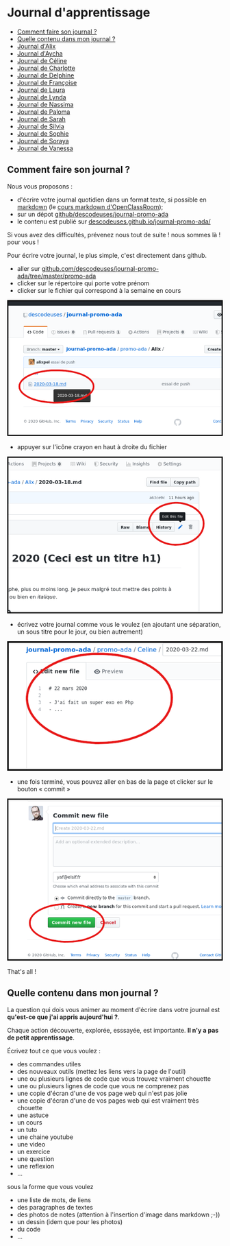 # Journal d'apprentissage

- [Comment faire son journal ?](#comment-faire-son-journal-)
- [Quelle contenu dans mon journal ?](#quelle-contenu-dans-mon-journal-)
- [Journal d'Alix](Alix/)
- [Journal d'Aycha](Aycha/)
- [Journal de Céline](Celine/)
- [Journal de Charlotte](Charlotte/)
- [Journal de Delphine](Delphine/)
- [Journal de Françoise](Francoise/)
- [Journal de Laura](Laura/)
- [Journal de Lynda](Lynda/)
- [Journal de Nassima](Nassima/)
- [Journal de Paloma](Paloma/)
- [Journal de Sarah](Sarah/)
- [Journal de Silvia](Silvia/)
- [Journal de Sophie](Sophie/)
- [Journal de Soraya](Soraya/)
- [Journal de Vanessa](Vanessa/)

## Comment faire son journal ?

Nous vous proposons :
- d'écrire votre journal quotidien dans un format texte, si possible en [markdown](https://fr.wikipedia.org/wiki/Markdown) (le [cours markdown d'OpenClassRoom](https://openclassrooms.com/fr/courses/1304236-redigez-en-markdown));
- sur un dépot [github/descodeuses/journal-promo-ada](https://github.com/descodeuses/journal-promo-ada)
- le contenu est publié sur [descodeuses.github.io/journal-promo-ada/](https://descodeuses.github.io/journal-promo-ada/)

Si vous avez des difficultés, prévenez nous tout de suite ! nous sommes là ! pour vous !

Pour écrire votre journal, le plus simple, c'est directement dans github.

- aller sur [github.com/descodeuses/journal-promo-ada/tree/master/promo-ada](https://github.com/descodeuses/journal-promo-ada/tree/master/promo-ada)
- clicker sur le répertoire qui porte votre prénom
- clicker sur le fichier qui correspond à la semaine en cours

![](screen-05-selection-fichier.png)

- appuyer sur l'icône crayon en haut à droite du fichier

![](screen-06-edition-fichier.png)

- écrivez votre journal comme vous le voulez (en ajoutant une séparation, un sous titre pour le jour, ou bien autrement)

![](screen-03-contenu.png)

- une fois terminé, vous pouvez aller en bas de la page et clicker sur le bouton « commit »

![](screen-04-commit.png)

That's all !


## Quelle contenu dans mon journal ?

La question qui dois vous animer au moment d'écrire dans votre journal est **qu'est-ce que j'ai appris aujourd'hui ?**.

Chaque action découverte, explorée, esssayée, est importante. **Il n'y a pas de petit apprentissage**.

Écrivez tout ce que vous voulez :

- des commandes utiles
- des nouveaux outils  (mettez les liens vers la page de l'outil)
- une ou plusieurs lignes de code que vous trouvez vraiment chouette
- une ou plusieurs lignes de code que vous ne comprenez pas
- une copie d'écran d'une de vos page web qui n'est pas jolie
- une copie d'écran d'une de vos pages web qui est vraiment très chouette
- une astuce
- un cours
- un tuto
- une chaine youtube
- une video
- un exercice
- une question
- une reflexion
- ...

sous la forme que vous voulez

- une liste de mots, de liens
- des paragraphes de textes
- des photos de notes (attention à l'insertion d'image dans markdown ;-))
- un dessin (idem que pour les photos)
- du code
- ...


